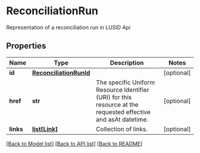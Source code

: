 # ReconciliationRun

Representation of a reconciliation run in LUSID Api

## Properties
Name | Type | Description | Notes
------------ | ------------- | ------------- | -------------
**id** | [**ReconciliationRunId**](ReconciliationRunId.md) |  | [optional] 
**href** | **str** | The specific Uniform Resource Identifier (URI) for this resource at the requested effective and asAt datetime. | [optional] 
**links** | [**list[Link]**](Link.md) | Collection of links. | [optional] 

[[Back to Model list]](../README.md#documentation-for-models) [[Back to API list]](../README.md#documentation-for-api-endpoints) [[Back to README]](../README.md)



